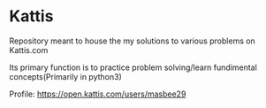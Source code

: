 # Kattis

Repository meant to house the my solutions to various problems on Kattis.com

Its primary function is to practice problem solving/learn fundimental concepts(Primarily in python3)

Profile: https://open.kattis.com/users/masbee29

